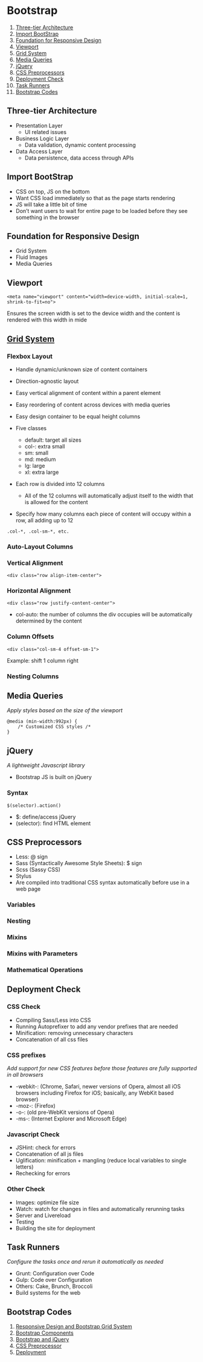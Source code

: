 # Bootstrap
1. [Three-tier Architecture](#three-tier-architecture)
2. [Import BootStrap](#import-bootstrap)
3. [Foundation for Responsive Design](#foundation-for-responsive-design)
4. [Viewport](#viewport)
5. [Grid System](#grid-system)
6. [Media Queries](#media-queries)
7. [jQuery](#jquery)
8. [CSS Preprocessors](#css-preprocessors)
9. [Deployment Check](#deployment-check)
10. [Task Runners](#task-runners)
11. [Bootstrap Codes](https://github.com/vanessaaleung/full-stack-notes/tree/master/bootstrap/code-notes)

## Three-tier Architecture
*   Presentation Layer
    *   UI related issues
*   Business Logic Layer
    *   Data validation, dynamic content processing
*   Data Access Layer
    *   Data persistence, data access through APIs

## Import BootStrap
*   CSS on top, JS on the bottom
*   Want CSS load immediately so that as the page starts rendering
*   JS will take a little bit of time
*   Don’t want users to wait for entire page to be loaded before they see something in the browser

## Foundation for Responsive Design
*   Grid System
*   Fluid Images
*   Media Queries

## Viewport
```
<meta name="viewport" content="width=device-width, initial-scale=1, shrink-to-fit=no">
```
Ensures the screen width is set to the device width and the content is rendered with this width in mide

## [Grid System](https://getbootstrap.com/docs/4.5/layout/grid/)
### Flexbox Layout
*   Handle dynamic/unknown size of content containers
*   Direction-agnostic layout
*   Easy vertical alignment of content within a parent element
*   Easy reordering of content across devices with media queries
*   Easy design container to be equal height columns

*   Five classes
    *   default: target all sizes
    *   col-: extra small
    *   sm: small
    *   md: medium
    *   lg: large
    *   xl: extra large
*   Each row is divided into 12 columns
    *   All of the 12 columns will automatically adjust itself to the width that is allowed for the content
*   Specify how many columns each piece of content will occupy within a row, all adding up to 12
```
.col-*, .col-sm-*, etc.
```

### Auto-Layout Columns

### Vertical Alignment
```
<div class="row align-item-center">
```

### Horizontal Alignment
```
<div class="row justify-content-center">
```
*   col-auto: the number of columns the div occupies will be automatically determined by the content

### Column Offsets
```
<div class="col-sm-4 offset-sm-1">
```
Example: shift 1 column right

### Nesting Columns

## Media Queries
_Apply styles based on the size of the viewport_
```
@media (min-width:992px) {
	/* Customized CSS styles /*
}
```

## jQuery
_A lightweight Javascript library_
*   Bootstrap JS is built on jQuery

### Syntax
```
$(selector).action()
```
*   $: define/access jQuery
*   (selector): find HTML element

## CSS Preprocessors
*   Less: @ sign
*   Sass (Syntactically Awesome Style Sheets): $ sign
*   Scss (Sassy CSS)
*   Stylus
*   Are compiled into traditional CSS syntax automatically before use in a web page

### Variables
### Nesting
### Mixins
### Mixins with Parameters
### Mathematical Operations

## Deployment Check
### CSS Check
*   Compiling Sass/Less into CSS
*   Running Autoprefixer to add any vendor prefixes that are needed
*   Minification: removing unnecessary characters
*   Concatenation of all css files

### CSS prefixes
_Add support for new CSS features before those features are fully supported in all browsers_
*   -webkit-: (Chrome, Safari, newer versions of Opera, almost all iOS browsers including Firefox for iOS; basically, any WebKit based browser)
*   -moz-: (Firefox)
*   -o-: (old pre-WebKit versions of Opera)
*   -ms-: (Internet Explorer and Microsoft Edge)

### Javascript Check
*   JSHint: check for errors
*   Concatenation of all js files
*   Uglification: minification + mangling (reduce local variables to single letters)
*   Rechecking for errors

### Other Check
*   Images: optimize file size
*   Watch: watch for changes in files and automatically rerunning tasks
*   Server and Livereload
*   Testing
*   Building the site for deployment

## Task Runners
_Configure the tasks once and rerun it automatically as needed_
*   Grunt: Configuration over Code
*   Gulp: Code over Configuration
*   Others: Cake, Brunch, Broccoli
*   Build systems for the web

## Bootstrap Codes
1. [Responsive Design and Bootstrap Grid System](https://github.com/vanessaaleung/full-stack-notes/blob/master/bootstrap/code-notes/responsive-design.md)
2. [Bootstrap Components](https://github.com/vanessaaleung/full-stack-notes/blob/master/bootstrap/code-notes/components.md)
3. [Bootstrap and jQuery](https://github.com/vanessaaleung/full-stack-notes/blob/master/bootstrap/code-notes/jquery.md)
4. [CSS Preprocessor](https://github.com/vanessaaleung/full-stack-notes/blob/master/bootstrap/code-notes/css-preprocessor.md)
5. [Deployment](https://github.com/vanessaaleung/full-stack-notes/blob/master/bootstrap/code-notes/deployment.md)
